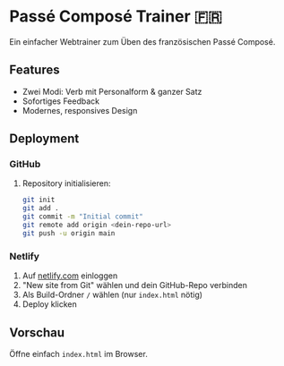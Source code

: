 # Passé Composé Trainer 🇫🇷

Ein einfacher Webtrainer zum Üben des französischen Passé Composé.

## Features
- Zwei Modi: Verb mit Personalform & ganzer Satz
- Sofortiges Feedback
- Modernes, responsives Design

## Deployment

### GitHub
1. Repository initialisieren:
   ```sh
   git init
   git add .
   git commit -m "Initial commit"
   git remote add origin <dein-repo-url>
   git push -u origin main
   ```

### Netlify
1. Auf [netlify.com](https://netlify.com) einloggen
2. "New site from Git" wählen und dein GitHub-Repo verbinden
3. Als Build-Ordner `/` wählen (nur `index.html` nötig)
4. Deploy klicken

## Vorschau
Öffne einfach `index.html` im Browser.
